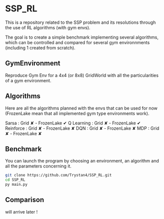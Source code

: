 # SSP_RL

This is a repository related to the SSP problem and its resolutions through the use of RL algorithms (with gym envs).

The goal is to create a simple benchmark implementing several algorithms, which can be controlled and compared for several gym environnments (including 1 created from scratch).

## GymEnvironment

Reproduce Gym Env for a 4x4 (or 8x8) GridWorld with all the particularities of a gym environment.

## Algorithms

Here are all the algorithms planned with the envs that can be used for now (FrozenLake mean that all implemented gym type environments work).

Sarsa : Grid ✘ - FrozenLake ✔
Q Learning : Grid ✘ - FrozenLake  ✔
Reinforce : Grid ✘ - FrozenLake ✘
DQN : Grid ✘ - FrozenLake ✘
MDP : Grid ✘ - FrozenLake ✘

## Benchmark

You can launch the program by choosing an environment, an algorithm and all the parameters concerning it.

```Bash
git clone https://github.com/Trystan4/SSP_RL.git
cd SSP_RL
py main.py
```

## Comparison

will arrive later !
